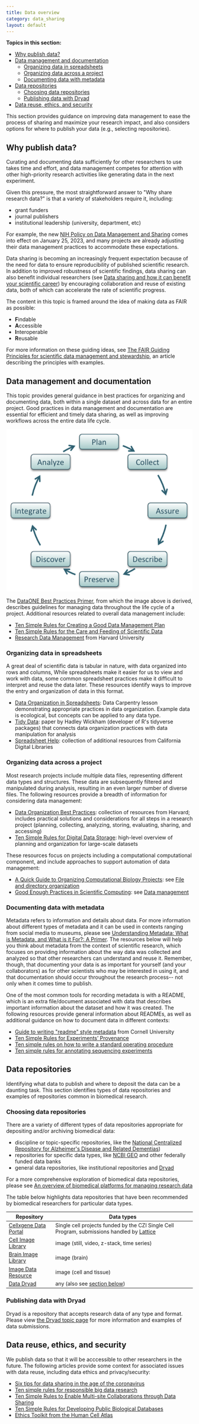 ```yaml
---
title: Data overview
category: data_sharing
layout: default
---
```

**Topics in this section:**
- [Why publish data?](#why-publish-data)
- [Data management and documentation](#data-management-and-documentation)
  - [Organizing data in spreadsheets](#organizing-data-in-spreadsheets)
  - [Organizing data across a project](#organizing-data-across-a-project)
  - [Documenting data with metadata](#documenting-data-with-metadata)
- [Data repositories](#data-repositories)
  - [Choosing data repositories](#choosing-data-repositories)
  - [Publishing data with Dryad](#publishing-data-with-dryad)
- [Data reuse, ethics, and security](#data-reuse-ethics-and-security)
 
This section provides guidance on improving data management to ease the process of sharing and maximize your research impact,
and also considers options for where to publish your data (e.g., selecting repositories).

## Why publish data?

Curating and documenting data sufficiently for other researchers to use takes time and effort,
and data management competes for attention with other high-priority research activities like generating data in the next experiment.

Given this pressure,
the most straightforward answer to "Why share research data?"
is that a variety of stakeholders require it, including:

- grant funders
- journal publishers
- institutional leadership (university, department, etc)

For example,
the new [NIH Policy on Data Management and Sharing](https://grants.nih.gov/grants/policy/data_sharing/) comes into effect on January 25, 2023,
and many projects are already adjusting their data management practices to accommodate these expectations.

Data sharing is becoming an increasingly frequent expectation because of the need for data to ensure reproducibility of published scientific research.
In addition to improved robustness of scientific findings,
data sharing can also benefit individual researchers
(see [Data sharing and how it can benefit your scientific career](https://www.nature.com/articles/d41586-019-01506-x))
by encouraging collaboration and reuse of existing data,
both of which can accelerate the rate of scientific progress.

The content in this topic is framed around the idea of making data as FAIR as possible:

- **F**indable
- **A**ccessible
- **I**nteroperable
- **R**eusable

For more information on these guiding ideas,
see [The FAIR Guiding Principles for scientific data management and stewardship](ncbi.nlm.nih.gov/pmc/articles/PMC4792175/),
an article describing the principles with examples.

## Data management and documentation

This topic provides general guidance in best practices for organizing and documenting data,
both within a single dataset and across data for an entire project.
Good practices in data management and documentation are essential
for efficient and timely data sharing,
as well as improving workflows across the entire data life cycle.

![The data life cycle](../images/data-lifecycle.png)

The [DataONE Best Practices Primer](https://escholarship.org/uc/item/7tf5q7n3),
from which the image above is derived,
describes guidelines for managing data throughout the life cycle of a project.
Additional resources related to overall data management include:

- [Ten Simple Rules for Creating a Good Data Management Plan](https://journals.plos.org/ploscompbiol/article?id=10.1371/journal.pcbi.1004525)
- [Ten Simple Rules for the Care and Feeding of Scientific Data](https://journals.plos.org/ploscompbiol/article?id=10.1371/journal.pcbi.1003542)
- [Research Data Management](https://datamanagement.hms.harvard.edu/) from Harvard University

### Organizing data in spreadsheets

A great deal of scientific data is tabular in nature,
with data organized into rows and columns,
While spreadsheets make it easier for us to view and work with data,
some common spreadsheet practices make it difficult to interpret and reuse the data later.
These resources identify ways to improve the entry and organization of data in this format.

- [Data Organization in Spreadsheets](https://datacarpentry.org/spreadsheet-ecology-lesson/): Data Carpentry lesson demonstrating appropriate practices in data organization. Example data is ecological, but concepts can be applied to any data type.
- [Tidy Data](https://vita.had.co.nz/papers/tidy-data.pdf): paper by Hadley Wickham (developer of R's tidyverse packages) that connects data organization practices with data manipulation for analysis
- [Spreadsheet Help](http://cdluc3.github.io/spreadsheet-help/): collection of additional resources from California Digital Libraries

### Organizing data across a project

Most research projects include multiple data files,
representing different data types and structures.
These data are subsequently filtered and manipulated during analysis,
resulting in an even larger number of diverse files.
The following resources provide a breadth of information for considering data management:

- [Data Organization Best Practices](https://datamanagement.hms.harvard.edu/about-rdmwg): collection of resources from Harvard; includes practical solutions and considerations for all steps in a research project (planning, collecting, analyzing, storing, evaluating, sharing, and accessing)
- [Ten Simple Rules for Digital Data Storage](https://journals.plos.org/ploscompbiol/article?id=10.1371/journal.pcbi.1005097): high-level overview of planning and organization for large-scale datasets

These resources focus on projects including a computational computational component,
and include approaches to support automation of data management:

- [A Quick Guide to Organizing Computational Biology Projects](https://journals.plos.org/ploscompbiol/article?id=10.1371/journal.pcbi.1000424): see [File and directory organization](https://journals.plos.org/ploscompbiol/article?id=10.1371/journal.pcbi.1000424#s3)
- [Good Enough Practices in Scientific Computing](https://journals.plos.org/ploscompbiol/article?id=10.1371/journal.pcbi.1005510): see [Data management](https://journals.plos.org/ploscompbiol/article?id=10.1371/journal.pcbi.1005510#sec004)

### Documenting data with metadata

Metadata refers to information and details about data.
For more information about different types of metadata and it can be used in contexts ranging from social media to museums,
please see [Understanding Metadata: What is Metadata, and What is it For?: A Primer](https://www.niso.org/publications/understanding-metadata-2017).
The resources below will help you think about metadata from the context of scientific research, 
which focuses on providing information about the way data was collected and analyzed
so that other researchers can understand and reuse it.
Remember, though, that documenting your data is as important for yourself (and your collaborators) as for other scientists who may be interested in using it,
and that documentation should occur throughout the research process--
not only when it comes time to publish.

One of the most common tools for recording metadata is with a README,
which is an extra file/document associated with data that describes important information about the dataset and how it was created.
The following resources provide general information about READMEs,
as well as additional guidance on how to document data in different contexts:

- [Guide to writing "readme" style metadata](https://data.research.cornell.edu/content/readme) from Cornell University
- [Ten Simple Rules for Experiments’ Provenance](https://journals.plos.org/ploscompbiol/article?id=10.1371/journal.pcbi.1004384)
- [Ten simple rules on how to write a standard operating procedure](https://journals.plos.org/ploscompbiol/article?id=10.1371/journal.pcbi.1008095)
- [Ten simple rules for annotating sequencing experiments](https://journals.plos.org/ploscompbiol/article?id=10.1371/journal.pcbi.1008260)

## Data repositories

Identifying what data to publish and where to deposit the data can be a daunting task. 
This section identifies types of data repositories
and examples of repositories common in biomedical research.

### Choosing data repositories

There are a variety of different types of data repositories appropriate for depositing and/or archiving biomedical data:

- discipline or topic-specific repositories, like the [National Centralized Repository for Alzheimer's Disease and Related Dementias](https://ncrad.iu.edu/))
- repositories for specific data types, like [NCBI GEO](ncbi.nlm.nih.gov/geo/) and other federally funded data banks
- general data repositories, like institutional repositories and [Dryad](#publishing-data-with-dryad)

For a more comprehensive exploration of biomedical data repositories, 
please see [An overview of biomedical platforms for managing research data](https://link.springer.com/article/10.1007/s42488-020-00040-0)

The table below highlights data repositories that have been recommended by biomedical researchers for particular data types.

| Repository | Data types |
|----|----|
| [Cellxgene Data Portal](https://cellxgene.cziscience.com/) | Single cell projects funded by the CZI Single Cell Program, submissions handled by [Lattice](https://lattice-data.org/) |
| [Cell Image Library](http://www.cellimagelibrary.org) | image (still, video, z-stack, time series) |
| [Brain Image Library](https://www.brainimagelibrary.org/) | image (brain) |
| [Image Data Resource](https://idr.openmicroscopy.org/) | image (cell and tissue) |
| [Data Dryad](https://datadryad.org/stash) | any (also see [section below](#publishing-data-with-dryad)) |

### Publishing data with Dryad

Dryad is a repository that accepts research data of any type and format.
Please view [the Dryad topic page](/open-science/data_sharing/data_dryad)
for more information and examples of data submissions.

## Data reuse, ethics, and security

We publish data so that it will be acccessible to other researchers in the future.
The following articles provide some context for associated issues with data reuse,
including data ethics and privacy/security:

- [Six tips for data sharing in the age of the coronavirus](https://www.nature.com/articles/d41586-020-01516-0)
- [Ten simple rules for responsible big data research](https://journals.plos.org/ploscompbiol/article?id=10.1371/journal.pcbi.1005399)
- [Ten Simple Rules to Enable Multi-site Collaborations through Data Sharing](https://journals.plos.org/ploscompbiol/article?id=10.1371/journal.pcbi.1005278)
- [Ten Simple Rules for Developing Public Biological Databases](https://journals.plos.org/ploscompbiol/article?id=10.1371/journal.pcbi.1005128)
- [Ethics Toolkit from the Human Cell Atlas](https://www.humancellatlas.org/ethics/)
